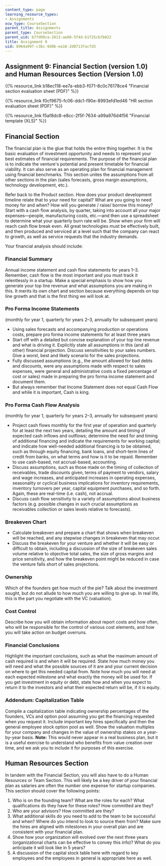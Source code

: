 ```yaml
---
content_type: page
learning_resource_types:
- Assignments
ocw_type: CourseSection
parent_title: Assignments
parent_type: CourseSection
parent_uid: b7fd99ca-2813-ae60-5f4d-b1f25cb7b022
title: Assignment 9
uid: 8964a99f-c3bc-9d9b-ea16-2d0713facfd3
---
```


Assignment 9: Financial Section (version 1.0) and Human Resources Section (Version 1.0)
---------------------------------------------------------------------------------------

{{% resource_link b18ec118-ee7a-ebb3-f071-8c0c76178ce4 "Financial section evaluation sheet (PDF)" %}}

{{% resource_link f0cf9675-fc06-ddc1-f90e-8993efd1ed46 "HR section evaluation sheet (PDF)" %}}

{{% resource_link f5af8dc8-e8cc-2f5f-7634-a99a976d4f56 "Financial template (XLS)" %}}

Financial Section
-----------------

The financial plan is the glue that holds the entire thing together. It is the basic evaluation of investment opportunity and needs to represent your best estimates of financial requirements. The purpose of the financial plan is to indicate the venture's potential and present timetable for financial viability. It can also serve as an operating plan for financial management using financial benchmarks. This section unites the assumptions from all other sections in the plan (sales forecasts, gross margin assumptions, technology development, etc.).

Refer back to the Product section. How does your product development timeline relate that to your need for capital? What are you going to need money for and when? How will you generate / raise/ borrow this money? Start with a cash flow analysis, by quarter, taking into account all your major expenses—people, manufacturing costs, etc.—and then use a spreadsheet to determine what your quarterly burn rate will be. Show when your firm will reach cash flow break even. All great technologies must be effectively built, and then produced and serviced at a level such that the company can react to growth, as well as service requests that the industry demands.

Your financial analysis should include:

### Financial Summary

Annual income statement and cash flow statements for years 1–3. Remember, cash flow is the most important and you must track it relentlessly in a startup. Make a special emphasis to show how you generate your top line revenue and what assumptions you are making in this. It merits its own chart and section because everything depends on top line growth and that is the first thing we will look at.

### Pro Forma Income Statements

(monthly for year 1, quarterly for years 2–3, annually for subsequent years)

*   Using sales forecasts and accompanying production or operations costs, prepare pro forma income statements for at least three years
*   Start off with a detailed but concise explanation of your top line revenue and what is driving it. Explicitly state all assumptions in this (and all other) financial projection. Discuss sensitivities to your sales numbers. Give a worst, best and likely scenario for the sales projections.
*   Fully discussed assumptions (e.g., the amount allowed for bad debts and discounts, were any assumptions made with respect to sales expenses, were general and administrative costs a fixed percentage of cost or sales) made in preparing the pro forma income statement and document them.
*   But always remember that Income Statement does not equal Cash Flow and while it is important, Cash is king.

### Pro Forma Cash Flow Analysis

(monthly for year 1, quarterly for years 2–3, annually for subsequent years)

*   Project cash flows monthly for the first year of operation and quarterly for at least the next two years, detailing the amount and timing of expected cash inflows and outflows; determine the need for and timing of additional financing and indicate the requirements for working capital; and indicate how well-needed additional financing is to be obtained, such as through equity financing, bank loans, and short-term lines of credit from banks, on what terms and how is it to be repaid. Remember to use cash-based, not accrual-based, accounting.
*   Discuss assumptions, such as those made on the timing of collection of receivables, trade discounts given, terms of payment to vendors, salary and wage increases, and anticipated increases in operating expenses, seasonality or cyclical business implications for inventory requirements, inventory turnovers per year, capital equipment purchases, and so forth. Again, these are real-time (i.e. cash), not accrual.
*   Discuss cash flow sensitivity to a variety of assumptions about business factors (e.g. possible changes in such crucial assumptions as receivables collection or sales levels relative to forecasts).

### Breakeven Chart

*   Calculate breakeven and prepare a chart that shows when breakeven will be reached, and any stepwise changes in breakeven that may occur.
*   Discuss the breakeven for your venture and whether it will be easy or difficult to obtain, including a discussion of the size of breakeven sales volume relative to objective total sales, the size of gross margins and price sensitivity, and how the breakeven point might be reduced in case the venture falls short of sales projections.

### Ownership

Which of the founders get how much of the pie? Talk about the investment sought, but do not allude to how much you are willing to give up. In real life, this is the part you negotiate with the VC (valuation).

### Cost Control

Describe how you will obtain information about report costs and how often, who will be responsible for the control of various cost elements, and how you will take action on budget overruns.

### Financial Conclusions

Highlight the important conclusions, such as what the maximum amount of cash required is and when it will be required. State how much money you will need and what the possible sources of it are and your current decision on where to get this needed capital from. Note how much you will need at each expected milestone and what exactly the money will be used for. If you get investment in equity or debt, state how and when you expect to return it to the investors and what their expected return will be, if it is equity.

### Addendum: Capitalization Table

Compile a capitalization table indicating ownership percentages of the founders, VCs and option pool assuming you get the financing requested when you request it. Include important key hires specifically and then the general employee stock option pool as well. Show the valuation multiples for your company and changes in the value of ownership stakes on a year-by-year basis. **Note:** This would never appear in a real business plan, but it is a useful exercise to understand who benefits from value creation over time, and we ask you to include it for purposes of this exercise.

Human Resources Section
-----------------------

In tandem with the Financial Section, you will also have to do a Human Resources or Team Section. This will likely be a key driver of your financial plan as salaries are often the number one expense for startup companies. This section should cover the following points:

1.  Who is on the founding team? What are the roles for each? What qualifications do they have for these roles? How committed are they?
2.  Who are your advisors? How committed are they?
3.  What additional skills do you need to add to the team to be successful and when? Where do you intend to look to source them from? Make sure the hires are aligned with milestones in your overall plan and are consistent with your financial plan.
4.  Show how your organization will evolved over the next three years (organizational charts can be effective to convey this info)? What do you anticipate it will look like in 5 years?
5.  A discussion of the capital stock table here with regard to key employees and the employees in general is appropriate here as well.